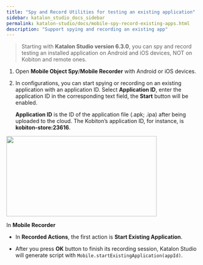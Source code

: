 ```yaml
---
title: "Spy and Record Utilities for testing an existing application"
sidebar: katalon_studio_docs_sidebar
permalink: katalon-studio/docs/mobile-spy-record-existing-apps.html
description: "Support spying and recording an existing app"
---
```

> Starting with **Katalon Studio version 6.3.0**, you can spy and record testing an installed application on Android and iOS devices, NOT on Kobiton and remote ones.

1. Open **Mobile Object Spy**/**Mobile Recorder** with Android or iOS devices.

2. In configurations, you can start spying or recording on an existing application with an application ID. Select **Application ID**, enter the application ID in the corresponding text field, the **Start** button will be enabled.

    **Application ID** is the ID of the application file (.apk; .ipa) after being uploaded  to the cloud. The Kobiton’s application ID, for instance, is **kobiton-store:23616**.

<img src="https://github.com/katalon-studio/docs-images/raw/master/katalon-studio/docs/mobile-testing-cloud-devices/2-AppID.png" width="393" height="210">

In **Mobile Recorder**

* In **Recorded Actions**, the first action is **Start Existing Application**.

* After you press **OK** button to finish its recording session, Katalon Studio will generate script with `Mobile.startExistingApplication(appId)`.
